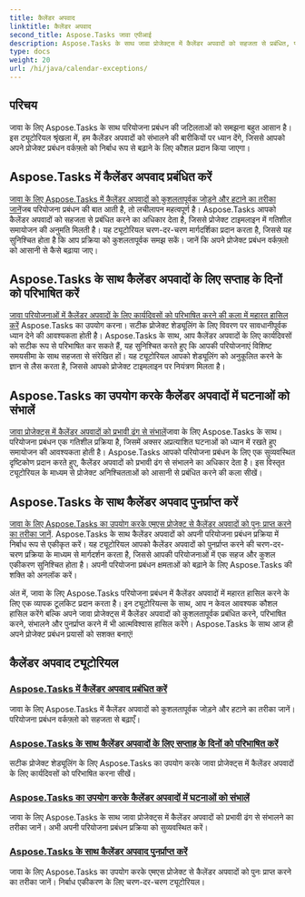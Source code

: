 ```yaml
---
title: कैलेंडर अपवाद
linktitle: कैलेंडर अपवाद
second_title: Aspose.Tasks जावा एपीआई
description: Aspose.Tasks के साथ जावा प्रोजेक्ट्स में कैलेंडर अपवादों को सहजता से प्रबंधित, परिभाषित, प्रबंधित और पुनः प्राप्त करें। कुशल परियोजना प्रबंधन के लिए परियोजना वर्कफ़्लो को सुव्यवस्थित करें।
type: docs
weight: 20
url: /hi/java/calendar-exceptions/
---
```


## परिचय

जावा के लिए Aspose.Tasks के साथ परियोजना प्रबंधन की जटिलताओं को समझना बहुत आसान है। इस ट्यूटोरियल श्रृंखला में, हम कैलेंडर अपवादों को संभालने की बारीकियों पर ध्यान देंगे, जिससे आपको अपने प्रोजेक्ट प्रबंधन वर्कफ़्लो को निर्बाध रूप से बढ़ाने के लिए कौशल प्रदान किया जाएगा।

## Aspose.Tasks में कैलेंडर अपवाद प्रबंधित करें
[जावा के लिए Aspose.Tasks में कैलेंडर अपवादों को कुशलतापूर्वक जोड़ने और हटाने का तरीका जानें](./add-remove/)जब परियोजना प्रबंधन की बात आती है, तो लचीलापन महत्वपूर्ण है। Aspose.Tasks आपको कैलेंडर अपवादों को सहजता से प्रबंधित करने का अधिकार देता है, जिससे प्रोजेक्ट टाइमलाइन में गतिशील समायोजन की अनुमति मिलती है। यह ट्यूटोरियल चरण-दर-चरण मार्गदर्शिका प्रदान करता है, जिससे यह सुनिश्चित होता है कि आप प्रक्रिया को कुशलतापूर्वक समझ सकें। जानें कि अपने प्रोजेक्ट प्रबंधन वर्कफ़्लो को आसानी से कैसे बढ़ाया जाए।

## Aspose.Tasks के साथ कैलेंडर अपवादों के लिए सप्ताह के दिनों को परिभाषित करें
[जावा परियोजनाओं में कैलेंडर अपवादों के लिए कार्यदिवसों को परिभाषित करने की कला में महारत हासिल करें](./define-weekdays/) Aspose.Tasks का उपयोग करना। सटीक प्रोजेक्ट शेड्यूलिंग के लिए विवरण पर सावधानीपूर्वक ध्यान देने की आवश्यकता होती है। Aspose.Tasks के साथ, आप कैलेंडर अपवादों के लिए कार्यदिवसों को सटीक रूप से परिभाषित कर सकते हैं, यह सुनिश्चित करते हुए कि आपकी परियोजनाएं विशिष्ट समयसीमा के साथ सहजता से संरेखित हों। यह ट्यूटोरियल आपको शेड्यूलिंग को अनुकूलित करने के ज्ञान से लैस करता है, जिससे आपको प्रोजेक्ट टाइमलाइन पर नियंत्रण मिलता है।

## Aspose.Tasks का उपयोग करके कैलेंडर अपवादों में घटनाओं को संभालें
[जावा प्रोजेक्ट्स में कैलेंडर अपवादों को प्रभावी ढंग से संभालें](./handle-occurrences/)जावा के लिए Aspose.Tasks के साथ। परियोजना प्रबंधन एक गतिशील प्रक्रिया है, जिसमें अक्सर अप्रत्याशित घटनाओं को ध्यान में रखते हुए समायोजन की आवश्यकता होती है। Aspose.Tasks आपको परियोजना प्रबंधन के लिए एक सुव्यवस्थित दृष्टिकोण प्रदान करते हुए, कैलेंडर अपवादों को प्रभावी ढंग से संभालने का अधिकार देता है। इस विस्तृत ट्यूटोरियल के माध्यम से प्रोजेक्ट अनिश्चितताओं को आसानी से प्रबंधित करने की कला सीखें।

## Aspose.Tasks के साथ कैलेंडर अपवाद पुनर्प्राप्त करें
[जावा के लिए Aspose.Tasks का उपयोग करके एमएस प्रोजेक्ट से कैलेंडर अपवादों को पुनः प्राप्त करने का तरीका जानें](./retrieve/). Aspose.Tasks के साथ कैलेंडर अपवादों को अपनी परियोजना प्रबंधन प्रक्रिया में निर्बाध रूप से एकीकृत करें। यह ट्यूटोरियल आपको कैलेंडर अपवादों को पुनर्प्राप्त करने की चरण-दर-चरण प्रक्रिया के माध्यम से मार्गदर्शन करता है, जिससे आपकी परियोजनाओं में एक सहज और कुशल एकीकरण सुनिश्चित होता है। अपनी परियोजना प्रबंधन क्षमताओं को बढ़ाने के लिए Aspose.Tasks की शक्ति को अनलॉक करें।

अंत में, जावा के लिए Aspose.Tasks परियोजना प्रबंधन में कैलेंडर अपवादों में महारत हासिल करने के लिए एक व्यापक टूलकिट प्रदान करता है। इन ट्यूटोरियल्स के साथ, आप न केवल आवश्यक कौशल हासिल करेंगे बल्कि अपने जावा प्रोजेक्ट्स में कैलेंडर अपवादों को कुशलतापूर्वक प्रबंधित करने, परिभाषित करने, संभालने और पुनर्प्राप्त करने में भी आत्मविश्वास हासिल करेंगे। Aspose.Tasks के साथ आज ही अपने प्रोजेक्ट प्रबंधन प्रयासों को सशक्त बनाएं!
## कैलेंडर अपवाद ट्यूटोरियल
### [Aspose.Tasks में कैलेंडर अपवाद प्रबंधित करें](./add-remove/)
जावा के लिए Aspose.Tasks में कैलेंडर अपवादों को कुशलतापूर्वक जोड़ने और हटाने का तरीका जानें। परियोजना प्रबंधन वर्कफ़्लो को सहजता से बढ़ाएँ।
### [Aspose.Tasks के साथ कैलेंडर अपवादों के लिए सप्ताह के दिनों को परिभाषित करें](./define-weekdays/)
सटीक प्रोजेक्ट शेड्यूलिंग के लिए Aspose.Tasks का उपयोग करके जावा प्रोजेक्ट्स में कैलेंडर अपवादों के लिए कार्यदिवसों को परिभाषित करना सीखें।
### [Aspose.Tasks का उपयोग करके कैलेंडर अपवादों में घटनाओं को संभालें](./handle-occurrences/)
जावा के लिए Aspose.Tasks के साथ जावा प्रोजेक्ट्स में कैलेंडर अपवादों को प्रभावी ढंग से संभालने का तरीका जानें। अभी अपनी परियोजना प्रबंधन प्रक्रिया को सुव्यवस्थित करें।
### [Aspose.Tasks के साथ कैलेंडर अपवाद पुनर्प्राप्त करें](./retrieve/)
जावा के लिए Aspose.Tasks का उपयोग करके एमएस प्रोजेक्ट से कैलेंडर अपवादों को पुनः प्राप्त करने का तरीका जानें। निर्बाध एकीकरण के लिए चरण-दर-चरण ट्यूटोरियल।